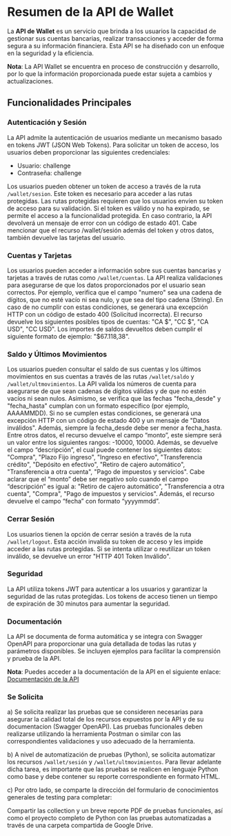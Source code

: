 # Resumen de la API de Wallet

La **API de Wallet** es un servicio que brinda a los usuarios la capacidad de gestionar sus cuentas bancarias, realizar transacciones y acceder de forma segura a su información financiera. Esta API se ha diseñado con un enfoque en la seguridad y la eficiencia.

**Nota**: La API Wallet se encuentra en proceso de construcción y desarrollo, por lo que la información proporcionada puede estar sujeta a cambios y actualizaciones.

## Funcionalidades Principales

### Autenticación y Sesión

La API admite la autenticación de usuarios mediante un mecanismo basado en tokens JWT (JSON Web Tokens). Para solicitar un token de acceso, los usuarios deben proporcionar las siguientes credenciales:

- Usuario: challenge
- Contraseña: challenge

Los usuarios pueden obtener un token de acceso a través de la ruta `/wallet/sesion`. Este token es necesario para acceder a las rutas protegidas. Las rutas protegidas requieren que los usuarios envíen su token de acceso para su validación. Si el token es válido y no ha expirado, se permite el acceso a la funcionalidad protegida. En caso contrario, la API devolverá un mensaje de error con un código de estado 401.
Cabe mencionar que el recurso /wallet/sesión además del token y otros datos, también devuelve las tarjetas del usuario.

### Cuentas y Tarjetas

Los usuarios pueden acceder a información sobre sus cuentas bancarias y tarjetas a través de rutas como `/wallet/cuentas`. La API realiza validaciones para asegurarse de que los datos proporcionados por el usuario sean correctos. Por ejemplo, verifica que el campo "numero" sea una cadena de dígitos, que no esté vacío ni sea nulo, y que sea del tipo cadena (String). En caso de no cumplir con estas condiciones, se generará una excepción HTTP con un código de estado 400 (Solicitud incorrecta). El recurso devuelve los siguientes posibles tipos de cuentas: "CA $", "CC $", "CA USD", "CC USD". Los importes de saldos devueltos deben cumplir el siguiente formato de ejemplo: "$67.118,38".

### Saldo y Últimos Movimientos

Los usuarios pueden consultar el saldo de sus cuentas y los últimos movimientos en sus cuentas a través de las rutas `/wallet/saldo` y `/wallet/ultmovimientos`. La API valida los números de cuenta para asegurarse de que sean cadenas de dígitos válidas y de que no estén vacíos ni sean nulos. Asimismo, se verifica que las fechas "fecha_desde" y "fecha_hasta" cumplan con un formato específico (por ejemplo, AAAAMMDD). Si no se cumplen estas condiciones, se generará una excepción HTTP con un código de estado 400 y un mensaje de "Datos inválidos". Además, siempre la fecha_desde debe ser menor a fecha_hasta. Entre otros datos, el recurso devuelve el campo “monto”, este siempre será un valor entre los siguientes rangos: -10000, 10000. Además, se devuelve el campo “descripción”, el cual puede contener los siguientes datos: "Compra", "Plazo Fijo ingreso", "Ingreso en efectivo", "Transferencia crédito", "Depósito en efectivo", "Retiro de cajero automático", "Transferencia a otra cuenta", "Pago de impuestos y servicios". Cabe aclarar que el “monto” debe ser negativo solo cuando el campo “descripción” es igual a: "Retiro de cajero automático", "Transferencia a otra cuenta", "Compra", "Pago de impuestos y servicios". Además, el recurso devuelve el campo “fecha” con formato “yyyymmdd”.

### Cerrar Sesión

Los usuarios tienen la opción de cerrar sesión a través de la ruta `/wallet/logout`. Esta acción invalida su token de acceso y les impide acceder a las rutas protegidas. Si se intenta utilizar o reutilizar un token inválido, se devuelve un error "HTTP 401 Token Inválido".

### Seguridad

La API utiliza tokens JWT para autenticar a los usuarios y garantizar la seguridad de las rutas protegidas. Los tokens de acceso tienen un tiempo de expiración de 30 minutos para aumentar la seguridad.

### Documentación

La API se documenta de forma automática y se integra con Swagger OpenAPI para proporcionar una guía detallada de todas las rutas y parámetros disponibles. Se incluyen ejemplos para facilitar la comprensión y prueba de la API.

**Nota**: Puedes acceder a la documentación de la API en el siguiente enlace: [Documentación de la API](https://api-challenge-wallet.onrender.com/docs)

### Se Solicita

a) Se solicita realizar las pruebas que se consideren necesarias para asegurar la calidad total de los recursos expuestos por la API y de su documentacion (Swagger OpenAPI). Las pruebas funcionales deben realizarse utilizando la herramienta Postman o similar con las correspondientes validaciones y uso adecuado de la herramienta.

b) A nivel de automatización de pruebas (Python), se solicita automatizar los recursos `/wallet/sesión` y `/wallet/ultmovimientos`. Para llevar adelante dicha tarea, es importante que las pruebas se realicen en lenguaje Python como base y debe contener su reporte correspondiente en formato HTML.

c) Por otro lado, se comparte la dirección del formulario de conocimientos generales de testing para completar:

Compartir las collection y un breve reporte PDF de pruebas funcionales, así como el proyecto completo de Python con las pruebas automatizadas a través de una carpeta compartida de Google Drive.
